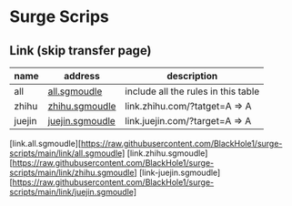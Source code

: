 # Surge Scrips

## Link (skip transfer page)

| name   | address                                 | description                         |
| ------ | --------------------------------------- | ----------------------------------- |
| all    | [all.sgmoudle](link.all.sgmoudle)       | include all the rules in this table |
| zhihu  | [zhihu.sgmoudle](link.zhihu.sgmoudle)   | link.zhihu.com/?tatget=A => A       |
| juejin | [juejin.sgmoudle](link-juejin.sgmoudle) | link.juejin.com/?target=A => A      |

[link.all.sgmoudle][https://raw.githubusercontent.com/BlackHole1/surge-scripts/main/link/all.sgmoudle]
[link.zhihu.sgmoudle][https://raw.githubusercontent.com/BlackHole1/surge-scripts/main/link/zhihu.sgmoudle]
[link-juejin.sgmoudle][https://raw.githubusercontent.com/BlackHole1/surge-scripts/main/link/juejin.sgmoudle]
